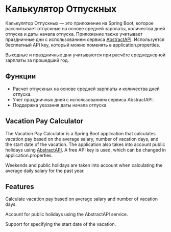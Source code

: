 # Калькулятор Отпускных

Калькулятор Отпускных — это приложение на Spring Boot, которое рассчитывает отпускные на основе средней зарплаты, количества дней отпуска и даты начала отпуска. Приложение также учитывает праздничные дни с использованием сервиса [AbstractAPI](https://www.abstractapi.com/). Используется бесплатный API key, который можно поменять в application.properties.



Выходные и праздничные дни учитываются при расчёте среднедневной зарплаты за прошедший год.

## Функции

- Расчет отпускных на основе средней зарплаты и количества дней отпуска.
- Учет праздничных дней с использованием сервиса AbstractAPI.
- Поддержка указания даты начала отпуска

## Vacation Pay Calculator
The Vacation Pay Calculator is a Spring Boot application that calculates vacation pay based on the average salary, number of vacation days, and the start date of the vacation. The application also takes into account public holidays using [AbstractAPI](https://www.abstractapi.com/). A free API key is used, which can be changed in application.properties.

Weekends and public holidays are taken into account when calculating the average daily salary for the past year.

## Features
Calculate vacation pay based on average salary and number of vacation days.

Account for public holidays using the AbstractAPI service.

Support for specifying the start date of the vacation.